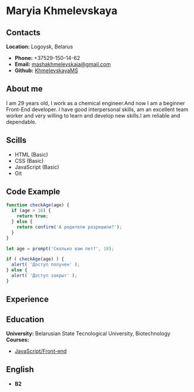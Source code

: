 # **Maryia Khmelevskaya**
## **Contacts**
**Location:** Logoysk, Belarus
* **Phone:** +37529-150-14-62
* **Email:** mashakhmelevskaja@gmail.com
* **Github:** [KhmelevskayaMS](https://github.com/KhmelevskayaMS)
## **About me**
I am 29 years old, I work as a chemical engineer.And now I am a beginner Front-End developer. I have good interpersonal skills, am an excellent team worker and very willing to learn and develop new skills.I am reliable and dependable.
## **Scills**
* HTML (Basic)
* CSS (Basic)
* JavaScript (Basic)
* Git
## **Code Example**
```javascript
function checkAge(age) {
  if (age > 18) {
    return true;
  } else {
    return confirm('А родители разрешили?');
  }
}

let age = prompt('Сколько вам лет?', 18);

if ( checkAge(age) ) {
  alert( 'Доступ получен' );
} else {
  alert( 'Доступ закрыт' );
}
```
## **Experience**
## **Education**
**University:** Belarusian State Tecnological University, Biotechnology
**Courses:**
* [JavaScript/Front-end](https://rs.school)
## **English**
* **B2**
